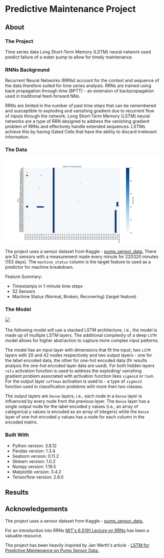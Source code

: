 # Predictive Maintenance Project 



## About 
### The Project 

Time series data Long Short-Term Memory (LSTM) neural network used predict failure of a water pump to allow for timely maintenance. 

### RNNs Background

Recurrent Neural Networks (RRNs) account for the context and sequence of the data therefore suited for time series analysis. RRNs are trained using back propagation through time (BPTT) - an extension of backpropagation used in traditional feed-forward NNs.

RRNs are limited in the number of past time steps that can be remembered and susceptible to exploding and vanishing gradient due to recurrent flow of inputs through the network. Long Short-Term Memory (LSTM) neural networks are a type of RRN designed to address the vanishing gradient problem of RRNs and effectively handle extended sequences. LSTMs achieve this by having Gated Cells that have the ability to discard irrelevant information.


### The Data

![](nan_matrix.png)

The project uses a sensor dataset from Kaggle - [pump_sensor_data.](https://www.kaggle.com/datasets/nphantawee/pump-sensor-data/metadata) There are 52 sensors with a measurement made every minute for 220320 minutes (153 days). The `machine_status` column is the target feature to used as a predictor for machine breakdown. 

Feature Summary:
- Timestamps in 1-minute time steps
- 52 Sensors 
- Machine Status (Normal, Broken, Recovering) (target feature)

### The Model

![](model.png)

The following model will use a stacked LSTM architecture, i.e., the model is made up of  multiple LSTM layers.  The additional complexity of a deep `LSTM` model allows for higher abstraction to capture more complex input patterns. 

The model has an input layer with dimensions that fit the input, two `LSTM` layers with 20 and 42 nodes respectively and two output layers - one for the label encoded data, the other for one-hot encoded data (fir results analysis the one-hot encoded layer data are used). For both hidden layers `relu` activation function is used to address the exploding/ vanishing gradient problem associated with activation function likes `sigmoid` or `tanh`. For the output layer `softmax` activation is used to - a type of `sigmoid` function used in classification problems with more then two classes.

The output layers are `Dense` layers, i.e., each node in a `Dense` layer is influenced by every node from the previous layer. The `Dense` layer has a single output node for the label encoded y values (i.e., an array of categorical y values is encoded as an array of integers) while the `Dense` layer of one-hot encoded y values has a node for each column in the encoded matrix. 

### Built With

* Python version: 3.8.12
* Pandas version: 1.3.4
* Seaborn version: 0.11.2
* Sklearn version: 1.0.2
* Numpy version: 1.19.5
* Matplotlib version: 3.4.2
* Tensorflow version: 2.6.0

## Results


## Acknowledgements

The project uses a sensor dataset from Kaggle - [pump_sensor_data.](https://www.kaggle.com/datasets/nphantawee/pump-sensor-data/metadata)

For an introduction into RRNs [MIT's 6.S191 Lecture on RRNs](https://youtu.be/qjrad0V0uJE) has been a valuable resource.

The project has been heavily inspired by Jan Werth's article - [LSTM for Predictive Maintenance on Pump Sensor Data.](https://towardsdatascience.com/lstm-for-predictive-maintenance-on-pump-sensor-data-b43486eb3210)
